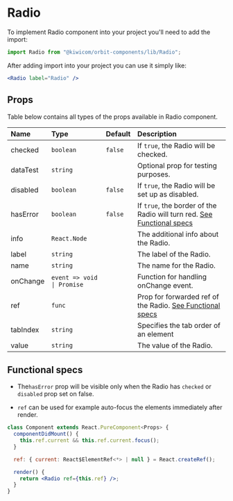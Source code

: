 # Radio

To implement Radio component into your project you'll need to add the import:

```jsx
import Radio from "@kiwicom/orbit-components/lib/Radio";
```

After adding import into your project you can use it simply like:

```jsx
<Radio label="Radio" />
```

## Props

Table below contains all types of the props available in Radio component.

| Name     | Type                       | Default | Description                                                                                 |
| :------- | :------------------------- | :------ | :------------------------------------------------------------------------------------------ |
| checked  | `boolean`                  | `false` | If `true`, the Radio will be checked.                                                       |
| dataTest | `string`                   |         | Optional prop for testing purposes.                                                         |
| disabled | `boolean`                  | `false` | If `true`, the Radio will be set up as disabled.                                            |
| hasError | `boolean`                  | `false` | If `true`, the border of the Radio will turn red. [See Functional specs](#functional-specs) |
| info     | `React.Node`               |         | The additional info about the Radio.                                                        |
| label    | `string`                   |         | The label of the Radio.                                                                     |
| name     | `string`                   |         | The name for the Radio.                                                                     |
| onChange | `event => void \| Promise` |         | Function for handling onChange event.                                                       |
| ref      | `func`                     |         | Prop for forwarded ref of the Radio. [See Functional specs](#functional-specs)              |
| tabIndex | `string`                   |         | Specifies the tab order of an element                                                       |
| value    | `string`                   |         | The value of the Radio.                                                                     |

## Functional specs

- The`hasError` prop will be visible only when the Radio has `checked` or `disabled` prop set on false.

- `ref` can be used for example auto-focus the elements immediately after render.

```jsx
class Component extends React.PureComponent<Props> {
  componentDidMount() {
    this.ref.current && this.ref.current.focus();
  }

  ref: { current: React$ElementRef<*> | null } = React.createRef();

  render() {
    return <Radio ref={this.ref} />;
  }
}
```
